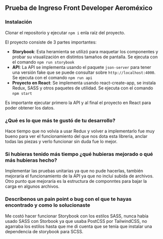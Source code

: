 ## Prueba de Ingreso Front Developer Aeroméxico

### Instalación
Clonar el repositorio y ejecutar `npm i` enla raíz del proyecto.

El proyecto consiste de 3 partes importantes:
- **Storybook**: Esta heramienta se utilizó para maquetar los componentes y probar su visualización en distintos tamaños de pantalla. Se ejecuta con el comando `npm run storybook`
- **API**: La API se implementa usando el paquete `json-server` para tener una versión fake que se puede consultar sobre `http://localhost:4000`. Se ejecuta con el comando `npm run api`
- **Proyecto en React**: Se implementa usando react-create-app, se instala Redux, SASS y otros paquetes de utilidad. Se ejecuta con el comando `npm start`

Es importante ejecutar primero la API y al final el proyecto en React para poder obtener los datos.

### ¿Qué es lo que más te gustó de tu desarrollo?
Hace tiempo que no volvia a usar Redux y volver a implementarlo fue muy bueno para ver el funcionamiento del que nos dota esta libreria, anclar todas las piezas y verlo funcionar sin duda fue lo mejor.

### Si hubieras tenido más tiempo ¿qué hubieras mejorado o qué más hubieras hecho?
Implementar las pruebas unitarias ya que no pude hacerlas, también mejoraría el funcionamiento de la API ya que no incluí subida de archivos.
Otro punto que mejoraría es la estructura de componntes para bajar la carga en algunos archivos.

### Descríbenos un pain point o bug con el que te hayas encontrado y como lo solucionaste
Me costó hacer funcionar Storybook con los estilos SASS, nunca había usado SASS con Storbook ya que usaba PostCSS por TailwindCSS, no agarraba los estilos hasta que me di cuenta que se tenía que instalar una dependencia de storybook para SCSS.